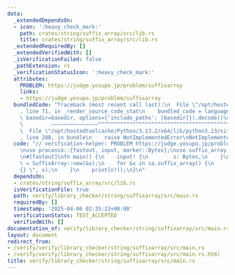 ```yaml
---
data:
  _extendedDependsOn:
  - icon: ':heavy_check_mark:'
    path: crates/string/suffix_array/src/lib.rs
    title: crates/string/suffix_array/src/lib.rs
  _extendedRequiredBy: []
  _extendedVerifiedWith: []
  _isVerificationFailed: false
  _pathExtension: rs
  _verificationStatusIcon: ':heavy_check_mark:'
  attributes:
    PROBLEM: https://judge.yosupo.jp/problem/suffixarray
    links:
    - https://judge.yosupo.jp/problem/suffixarray
  bundledCode: "Traceback (most recent call last):\n  File \"/opt/hostedtoolcache/Python/3.13.2/x64/lib/python3.13/site-packages/onlinejudge_verify/documentation/build.py\"\
    , line 71, in _render_source_code_stat\n    bundled_code = language.bundle(stat.path,\
    \ basedir=basedir, options={'include_paths': [basedir]}).decode()\n          \
    \         ~~~~~~~~~~~~~~~^^^^^^^^^^^^^^^^^^^^^^^^^^^^^^^^^^^^^^^^^^^^^^^^^^^^^^^^^^^^^^^^^^\n\
    \  File \"/opt/hostedtoolcache/Python/3.13.2/x64/lib/python3.13/site-packages/onlinejudge_verify/languages/rust.py\"\
    , line 288, in bundle\n    raise NotImplementedError\nNotImplementedError\n"
  code: "// verification-helper: PROBLEM https://judge.yosupo.jp/problem/suffixarray\n\
    \nuse proconio::{fastout, input, marker::Bytes};\nuse suffix_array::SuffixArray;\n\
    \n#[fastout]\nfn main() {\n    input! {\n        s: Bytes,\n    }\n\n    let sa\
    \ = SuffixArray::new(&s);\n    for &x in sa.suffix_array() {\n        print!(\"\
    {} \", x);\n    }\n    println!();\n}\n"
  dependsOn:
  - crates/string/suffix_array/src/lib.rs
  isVerificationFile: true
  path: verify/library_checker/string/suffixarray/src/main.rs
  requiredBy: []
  timestamp: '2025-04-06 02:35:23+00:00'
  verificationStatus: TEST_ACCEPTED
  verifiedWith: []
documentation_of: verify/library_checker/string/suffixarray/src/main.rs
layout: document
redirect_from:
- /verify/verify/library_checker/string/suffixarray/src/main.rs
- /verify/verify/library_checker/string/suffixarray/src/main.rs.html
title: verify/library_checker/string/suffixarray/src/main.rs
---
```

